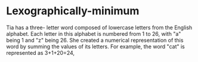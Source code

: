 # Lexographically-minimum
Tia has a three- letter word composed of lowercase letters from the English alphabet. Each letter in this alphabet is numbered from 1 to 26, with "a" being 1 and "z" being 26.  She created a numerical representation of this word by summing the values of its letters. For example, the word "cat" is represented as 3+1+20=24,
